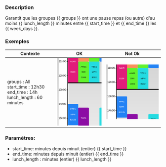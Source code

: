 ### Description
Garantit que les groupes {{ groups }} ont une pause repas (ou autre) d'au moins {{ lunch_length }} minutes
entre {{ start_time }} et {{ end_time }} les {{ week_days }}.

### Exemples
| Contexte                                                                                 |OK                                 | Not Ok|
|------------------------------------------------------------------------------------------|------------------------------------------------------------|--------------------------------------------------------------------|
| groups : All <br> start_time : 12h30 <br> end_time : 14h  <br> lunch_length : 60 minutes | ![Situation autorisée](../images/ok_tutors_lunch_break.png) | ![Situation interdite](../images/forbidden_tutors_lunch_break.png)|

### Paramètres:
- start_time: minutes depuis minuit (entier) {{ start_time }}
- end_time: minutes depuis minuit (entier) {{ end_time }}
- lunch_length : minutes (entier) {{ lunch_length }}